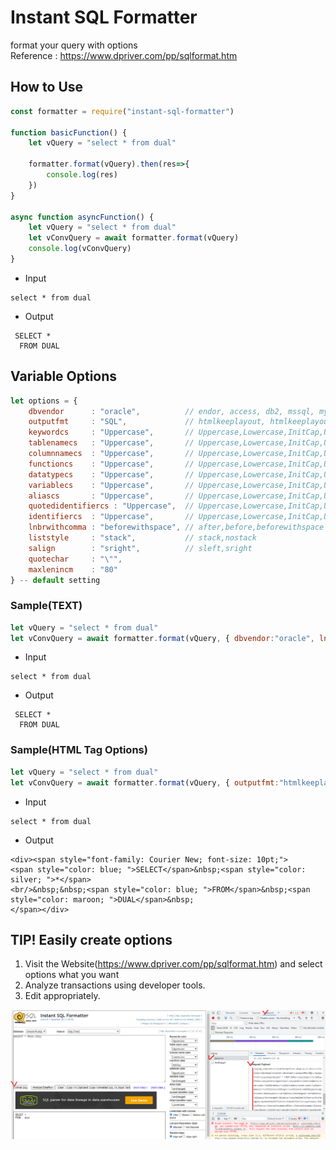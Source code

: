# Instant SQL Formatter
format your query with options<br>
Reference : https://www.dpriver.com/pp/sqlformat.htm

## How to Use
```javascript
const formatter = require("instant-sql-formatter")

function basicFunction() {
	let vQuery = "select * from dual"

	formatter.format(vQuery).then(res=>{
		console.log(res)
	})
}

async function asyncFunction() {
	let vQuery = "select * from dual"
	let vConvQuery = await formatter.format(vQuery)
	console.log(vConvQuery)
}
```
* Input
```
select * from dual
```
* Output
```
 SELECT *
  FROM DUAL 
```

## Variable Options
```javascript
let options = {
	dbvendor      : "oracle",          // endor, access, db2, mssql, mysql, oracle, mdx, generic
	outputfmt     : "SQL",             // htmlkeeplayout, htmlkeeplayout2, htmlkeeplayoutmodifycase, htmlkeeplayout2modifycase, txtmodifycase, C#, C# String Builder, Delphi, Java, Java String Buffer, PHP, VB, VBSBD, VC, dbobject, proc, procobol, xml
	keywordcs     : "Uppercase",       // Uppercase,Lowercase,InitCap,Unchanged,initcapeachword
	tablenamecs   : "Uppercase",       // Uppercase,Lowercase,InitCap,Unchanged,initcapeachword
	columnnamecs  : "Uppercase",       // Uppercase,Lowercase,InitCap,Unchanged,initcapeachword
	functioncs    : "Uppercase",       // Uppercase,Lowercase,InitCap,Unchanged,initcapeachword
	datatypecs    : "Uppercase",       // Uppercase,Lowercase,InitCap,Unchanged,initcapeachword
	variablecs    : "Uppercase",       // Uppercase,Lowercase,InitCap,Unchanged,initcapeachword
	aliascs       : "Uppercase",       // Uppercase,Lowercase,InitCap,Unchanged,initcapeachword
	quotedidentifiercs : "Uppercase",  // Uppercase,Lowercase,InitCap,Unchanged,initcapeachword
	identifiercs  : "Uppercase",       // Uppercase,Lowercase,InitCap,Unchanged,initcapeachword     
	lnbrwithcomma : "beforewithspace", // after,before,beforewithspace
	liststyle     : "stack",           // stack,nostack
	salign        : "sright",          // sleft,sright
	quotechar     : "\"",
	maxlenincm    : "80"
} -- default setting
```
### Sample(TEXT)
```javascript
let vQuery = "select * from dual"
let vConvQuery = await formatter.format(vQuery, { dbvendor:"oracle", lnbrwithcomma:"after", salign:"sright"} )
```
* Input
```
select * from dual
```
* Output
```
 SELECT *
  FROM DUAL 
```

### Sample(HTML Tag Options)
```javascript
let vQuery = "select * from dual"
let vConvQuery = await formatter.format(vQuery, { outputfmt:"htmlkeeplayout"} )
```

* Input
```
select * from dual
```
* Output
```
<div><span style="font-family: Courier New; font-size: 10pt;">
<span style="color: blue; ">SELECT</span>&nbsp;<span style="color: silver; ">*</span>
<br/>&nbsp;&nbsp;<span style="color: blue; ">FROM</span>&nbsp;<span style="color: maroon; ">DUAL</span>&nbsp;
</span></div>
```



## TIP! Easily create options 
1. Visit the Website(https://www.dpriver.com/pp/sqlformat.htm) and select options what you want
2. Analyze transactions using developer tools.
3. Edit appropriately.

![ex](./img/temp.png)
